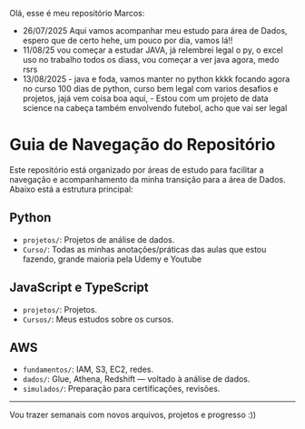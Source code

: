 Olá, esse é meu repositório
Marcos:
- 26/07/2025 Aqui vamos acompanhar meu estudo para área de Dados, espero que de certo hehe, um pouco por dia, vamos lá!!  
- 11/08/25 vou começar a estudar JAVA, já relembrei legal o py, o excel uso no trabalho todos os diass, vou começar a ver java agora,
medo rsrs
- 13/08/2025 - java e foda, vamos manter no python kkkk focando agora no curso 100 dias de python, curso bem legal com varios desafios e projetos, jajá vem coisa boa aqui, - Estou com um projeto de data science na cabeça também envolvendo futebol, acho que vai ser legal



# Guia de Navegação do Repositório

Este repositório está organizado por áreas de estudo para facilitar a navegação e acompanhamento da minha transição para a área de Dados. Abaixo está a estrutura principal:

##  Python
- `projetos/`: Projetos de análise de dados.
- `Curso/`: Todas as minhas anotações/práticas das aulas que estou fazendo, grande maioria pela Udemy e Youtube

## JavaScript e TypeScript
- `projetos/`: Projetos.
- `Cursos/`: Meus estudos sobre os cursos.

##  AWS
- `fundamentos/`: IAM, S3, EC2, redes.
- `dados/`: Glue, Athena, Redshift — voltado à análise de dados.
- `simulados/`: Preparação para certificações, revisões.

---

Vou trazer semanais com novos arquivos, projetos e progresso :))
